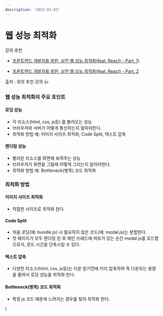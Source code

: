 ```yaml
---
description: '2022-01-03'
---
```


# 웹 성능 최적화

강의 추천

* [프론트엔드 개발자를 위한, 실전 웹 성능 최적화(feat. React) - Part. 1](https://www.inflearn.com/course/%EC%9B%B9-%EC%84%B1%EB%8A%A5-%EC%B5%9C%EC%A0%81%ED%99%94-%EB%A6%AC%EC%95%A1%ED%8A%B8-1)\

* [프론트엔드 개발자를 위한, 실전 웹 성능 최적화(feat. React) - Part. 2 ](https://www.inflearn.com/course/%EC%9B%B9-%EC%84%B1%EB%8A%A5-%EC%B5%9C%EC%A0%81%ED%99%94-%EB%A6%AC%EC%95%A1%ED%8A%B8-2)



출처 : 위의 추천 강의 :thumbsup:

### **웹 성능 최적화의 주요 포인트**

#### 로딩 성능&#x20;

* 각 리소스(html, css, js등) 를 불러오는 성능&#x20;
* 브라우저와 서버가 어떻게 통신하는지 알아야한다.&#x20;
* 최적화 방법 예: 이미지 사이즈 최적화, Code Split, 텍스트 압축

#### 렌더링 성능&#x20;

* 불러온 리소스를 화면에 보여주는 성능&#x20;
* 브라우저가 화면을 그릴때 어떻게 그리는지 알아야한다.&#x20;
* 최적화 방법 예: Bottleneck(병목) 코드 최적화



### **최적화 방법**&#x20;

#### 이미지 사이즈 최적화

* 적절한 사이즈로 최적화 한다.&#x20;

#### Code Split

* 처음 로딩(예: bundle.js) 시 필요하지 않은 코드(예: modal.js)는 분할한다.&#x20;
* 첫 페이지가 모두 렌더링 된 후 메인 쓰레드에 여유가 있는 순간 modal.js를 로드함으로서, 로드 시간을 단축시킬 수 있다.&#x20;

#### 텍스트 압축&#x20;

* 다양한 리소스(html, css, js등)는 다운 받기전에 미리 압축하여 즉 다운되는 용량을 줄여서 로딩 성능을 최적화 한다.&#x20;

#### Bottleneck(병목) 코드 최적화

* 특정 js 코드 때문에 느려지는 경우를 찾아 최적화 한다.&#x20;

\
